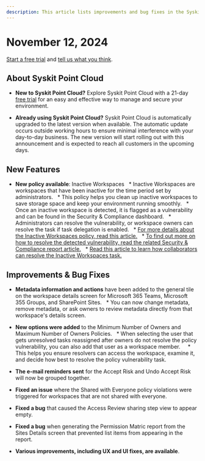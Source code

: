 ```yaml
---
description: This article lists improvements and bug fixes in the Syskit Point Cloud version 2024.5.70.13
---
```


# November 12, 2024

[Start a free trial](https://www.syskit.com/products/point/free-trial/) and [tell us what you think](https://www.syskit.com/company/contact-us/).

## About Syskit Point Cloud

* **New to Syskit Point Cloud?** Explore Syskit Point Cloud with a 21-day [free trial](https://www.syskit.com/products/point/free-trial/) for an easy and effective way to manage and secure your environment.

* **Already using Syskit Point Cloud?** Syskit Point Cloud is automatically upgraded to the latest version when available. The automatic update occurs outside working hours to ensure minimal interference with your day-to-day business. The new version will start rolling out with this announcement and is expected to reach all customers in the upcoming days.

## New Features


* **New policy available**: Inactive Workspaces
  * Inactive Workspaces are workspaces that have been inactive for the time period set by administrators. 
  * This policy helps you clean up inactive workspaces to save storage space and keep your environment running smoothly. 
  * Once an inactive workspace is detected, it is flagged as a vulnerability and can be found in the Security & Compliance dashboard.
  * Administrators can resolve the vulnerability, or workspace owners can resolve the task if task delegation is enabled.
  * [For more details about the Inactive Workspaces policy, read this article.](../../governance-and-automation/automated-workflows/inactive-workspaces-admin.md)
  * [To find out more on how to resolve the detected vulnerability, read the related Security & Compliance report article.](../../governance-and-automation/security-compliance-checks/inactive-workspaces.md)
  * [Read this article to learn how collaborators can resolve the Inactive Workspaces task.](../../point-collaborators/resolve-governance-tasks/inactive-workspaces.md)
  

## Improvements & Bug Fixes

* **Metadata information and actions** have been added to the general tile on the workspace details screen for Microsoft 365 Teams, Microsoft 355 Groups, and SharePoint Sites. 
  * You can now change metadata, remove metadata, or ask owners to review metadata directly from that workspace's details screen. 

* **New options were added** to the Minimum Number of Owners and Maximum Number of Owners Policies.
  * When selecting the user that gets unresolved tasks reassigned after owners do not resolve the policy vulnerability, you can also add that user as a workspace member.  
  * This helps you ensure resolvers can access the workspace, examine it, and decide how best to resolve the policy vulnerability task.
 
* **The e-mail reminders sent** for the Accept Risk and Undo Accept Risk will now be grouped together. 

* **Fixed an issue** where the Shared with Everyone policy violations were triggered for workspaces that are not shared with everyone. 

* **Fixed a bug** that caused the Access Review sharing step view to appear empty. 

* **Fixed a bug** when generating the Permission Matric report from the Sites Details screen that prevented list items from appearing in the report.

* **Various improvements, including UX and UI fixes, are available**.